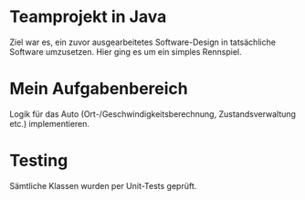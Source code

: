 # Teamprojekt in Java
Ziel war es, ein zuvor ausgearbeitetes Software-Design in tatsächliche Software umzusetzen. Hier ging es um ein simples Rennspiel.

# Mein Aufgabenbereich
Logik für das Auto (Ort-/Geschwindigkeitsberechnung, Zustandsverwaltung etc.) implementieren.

# Testing
Sämtliche Klassen wurden per Unit-Tests geprüft.
